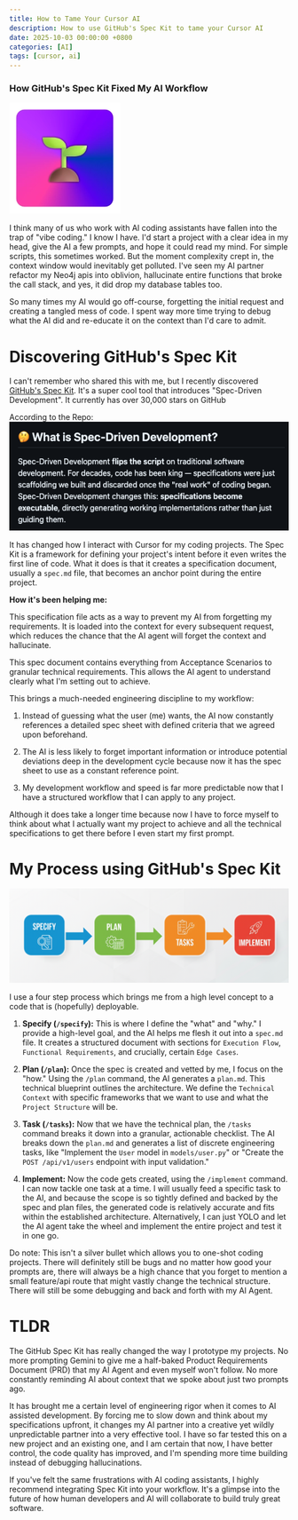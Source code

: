 ```yaml
---
title: How to Tame Your Cursor AI
description: How to use GitHub's Spec Kit to tame your Cursor AI
date: 2025-10-03 00:00:00 +0800
categories: [AI]
tags: [cursor, ai] 
---
```


### How GitHub's Spec Kit Fixed My AI Workflow

![spec_kit.webp](/public/spec_kit.webp)

I think many of us who work with AI coding assistants have fallen into the trap of "vibe coding." I know I have. I'd start a project with a clear idea in my head, give the AI a few prompts, and hope it could read my mind. For simple scripts, this sometimes worked. But the moment complexity crept in, the context window would inevitably get polluted. I've seen my AI partner refactor my Neo4j apis into oblivion, hallucinate entire functions that broke the call stack, and yes, it did drop my database tables too.

So many times my AI would go off-course, forgetting the initial request and creating a tangled mess of code. I spent way more time trying to debug what the AI did and re-educate it on the context than I'd care to admit. 

# Discovering GitHub's Spec Kit

I can't remember who shared this with me, but I recently discovered [GitHub's Spec Kit](https://github.com/github/spec-kit). It's a super cool tool that introduces "Spec-Driven Development". It currently has over 30,000 stars on GitHub

According to the Repo:
![SDD](/public/SDD.png)


It has changed how I interact with Cursor for my coding projects. The Spec Kit is a framework for defining your project's intent before it even writes the first line of code. What it does is that it creates a specification document, usually a `spec.md` file, that becomes an anchor point during the entire project.

**How it's been helping me:**

This specification file acts as a way to prevent my AI from forgetting my requirements. It is loaded into the context for every subsequent request, which reduces the chance that the AI agent will forget the context and hallucinate.

This spec document contains everything from Acceptance Scenarios to granular technical requirements. This allows the AI agent to understand clearly what I'm setting out to achieve.

This brings a much-needed engineering discipline to my workflow:

1. Instead of guessing what the user (me) wants, the AI now constantly references a detailed spec sheet with defined criteria that we agreed upon beforehand.
 
2. The AI is less likely to forget important information or introduce potential deviations deep in the development cycle because now it has the spec sheet to use as a constant reference point.

3. My development workflow and speed is far more predictable now that I have a structured workflow that I can apply to any project. 
   
Although it does take a longer time because now I have to force myself to think about what I actually want my project to achieve and all the technical specifications to get there before I even start my first prompt. 

# My Process using GitHub's Spec Kit

![SPTI](/public/SPTI.png)

I use a four step process which brings me from a high level concept to a code that is (hopefully) deployable. 

1. **Specify (`/specify`):** This is where I define the "what" and "why." I provide a high-level goal, and the AI helps me flesh it out into a `spec.md` file. It creates a structured document with sections for `Execution Flow`, `Functional Requirements`, and crucially, certain `Edge Cases`.

2. **Plan (`/plan`):** Once the spec is created and vetted by me, I focus on the "how." Using the `/plan` command, the AI generates a `plan.md`. This technical blueprint outlines the architecture. We define the `Technical Context` with specific frameworks that we want to use and what the `Project Structure` will be.

3. **Task (`/tasks`):** Now that we have the technical plan, the `/tasks` command breaks it down into a granular, actionable checklist. The AI breaks down the `plan.md` and generates a list of discrete engineering tasks, like "Implement the `User` model in `models/user.py`" or "Create the `POST /api/v1/users` endpoint with input validation."

4. **Implement:** Now the code gets created, using the `/implement` command. I can now tackle one task at a time. I will usually feed a specific task to the AI, and because the scope is so tightly defined and backed by the spec and plan files, the generated code is relatively accurate and fits within the established architecture. Alternatively, I can just YOLO and let the AI agent take the wheel and implement the entire project and test it in one go. 

Do note: This isn't a silver bullet which allows you to one-shot coding projects. There will definitely still be bugs and no matter how good your prompts are, there will always be a high chance that you forget to mention a small feature/api route that might vastly change the technical structure. There will still be some debugging and back and forth with my AI Agent.

# TLDR

The GitHub Spec Kit has really changed the way I prototype my projects. No more prompting Gemini to give me a half-baked Product Requirements Document (PRD) that my AI Agent and even myself won't follow. No more constantly reminding AI about context that we spoke about just two prompts ago. 

It has brought me a certain level of engineering rigor when it comes to AI assisted development. By forcing me to slow down and think about my specifications upfront, it changes my AI partner into a creative yet wildly unpredictable partner into a very effective tool. I have so far tested this on a new project and an existing one, and I am certain that now, I have better control, the code quality has improved, and I'm spending more time building instead of debugging hallucinations. 

If you've felt the same frustrations with AI coding assistants, I highly recommend integrating Spec Kit into your workflow. It's a glimpse into the future of how human developers and AI will collaborate to build truly great software.